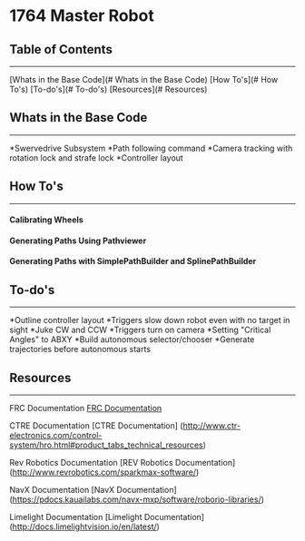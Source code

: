 1764 Master Robot
=======

## Table of Contents
---
[Whats in the Base Code](# Whats in the Base Code)
[How To's](# How To's)
[To-do's](# To-do's)
[Resources](# Resources)

## Whats in the Base Code
---
*Swervedrive Subsystem
*Path following command
*Camera tracking with rotation lock and strafe lock
*Controller layout

## How To's
---
#### Calibrating Wheels
#### Generating Paths Using Pathviewer
#### Generating Paths with SimplePathBuilder and SplinePathBuilder

## To-do's
---
*Outline controller layout
*Triggers slow down robot even with no target in sight
*Juke CW and CCW
*Triggers turn on camera
*Setting "Critical Angles" to ABXY
*Build autonomous selector/chooser
*Generate trajectories before autonomous starts

## Resources
---

FRC Documentation [FRC Documentation](https://wpilib.screenstepslive.com/s/currentCS/m/java/l/1027503-installing-c-and-java-development-tools-for-frc)

CTRE Documentation [CTRE Documentation] (http://www.ctr-electronics.com/control-system/hro.html#product_tabs_technical_resources)

Rev Robotics Documentation [REV Robotics Documentation] (http://www.revrobotics.com/sparkmax-software/)

NavX Documentation [NavX Documentation] (https://pdocs.kauailabs.com/navx-mxp/software/roborio-libraries/)

Limelight Documentation [Limelight Documentation] (http://docs.limelightvision.io/en/latest/)